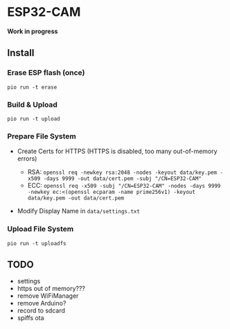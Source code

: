 # ESP32-CAM

**Work in progress**

## Install

### Erase ESP flash (once)
```
pio run -t erase
```

### Build & Upload
```
pio run -t upload
```

### Prepare File System

* Create Certs for HTTPS (HTTPS is disabled, too many out-of-memory errors)

  * RSA: ```openssl req -newkey rsa:2048 -nodes -keyout data/key.pem -x509 -days 9999 -out data/cert.pem -subj "/CN=ESP32-CAM"```
  * ECC: ```openssl req -x509 -subj "/CN=ESP32-CAM" -nodes -days 9999 -newkey ec:<(openssl ecparam -name prime256v1) -keyout data/key.pem -out data/cert.pem```

* Modify Display Name in ```data/settings.txt```

### Upload File System
```
pio run -t uploadfs
```

## TODO

* settings
* https out of memory???
* remove WiFiManager
* remove Arduino?
* record to sdcard
* spiffs ota
